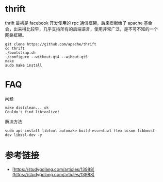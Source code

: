 # thrift

thrift 最初是 facebook 开发使用的 rpc 通信框架，后来贡献给了 apache 基金会，出来得比较早，几乎支持所有的后端语言，使用非常广泛，是不可不知的一个网络框架。



```
git clone https://github.com/apache/thrift
cd thrift
./bootstrap.sh
./configure --without-qt4 --wihout-qt5
make
sudo make install
```

# FAQ

问题
```
make distclean... ok
Couldn't find libtoolize!
```

解决方法
```
sudo apt install libtool automake build-essential flex bison libboost-dev libssl-dev -y
```

# 参考链接

- [https://studygolang.com/articles/13988](https://studygolang.com/articles/13988)
